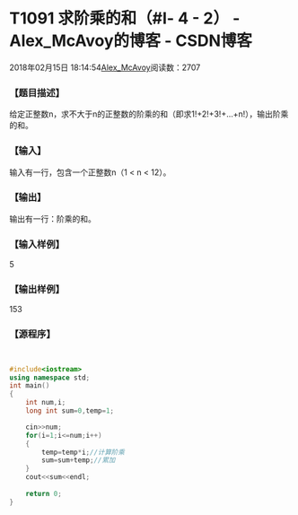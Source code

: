 # T1091	求阶乘的和（#Ⅰ- 4 - 2） - Alex_McAvoy的博客 - CSDN博客





2018年02月15日 18:14:54[Alex_McAvoy](https://me.csdn.net/u011815404)阅读数：2707








### 【题目描述】



给定正整数n，求不大于n的正整数的阶乘的和（即求1!+2!+3!+...+n!），输出阶乘的和。

### 【输入】





输入有一行，包含一个正整数n（1 < n < 12）。

### 【输出】

输出有一行：阶乘的和。


### 【输入样例】

5

### 【输出样例】

153

### 【源程序】


```cpp

```

```cpp

```

```cpp
#include<iostream>
using namespace std;
int main()
{
    int num,i;
    long int sum=0,temp=1;

    cin>>num;
    for(i=1;i<=num;i++)
    {
        temp=temp*i;//计算阶乘
        sum=sum+temp;//累加
    }
    cout<<sum<<endl;
  
    return 0;
}
```




